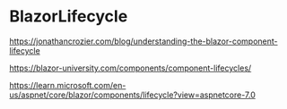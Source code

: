 # BlazorLifecycle


https://jonathancrozier.com/blog/understanding-the-blazor-component-lifecycle

https://blazor-university.com/components/component-lifecycles/

https://learn.microsoft.com/en-us/aspnet/core/blazor/components/lifecycle?view=aspnetcore-7.0